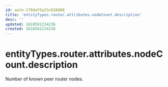 ```yaml
---
id: auto-178daf5a23c626888
title: 'entityTypes.router.attributes.nodeCount.description'
desc: ''
updated: 1618581234236
created: 1618581234236
---
```

# entityTypes.router.attributes.nodeCount.description

Number of known peer router nodes.